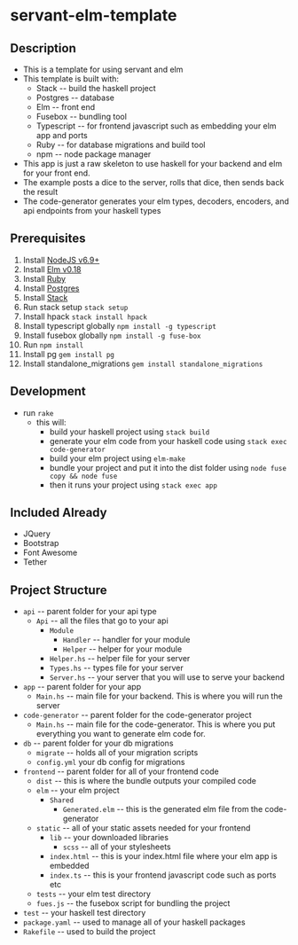 # servant-elm-template

## Description
* This is a template for using servant and elm
* This template is built with:
    * Stack -- build the haskell project
    * Postgres -- database
    * Elm -- front end
    * Fusebox -- bundling tool
    * Typescript -- for frontend javascript such as embedding your elm app and ports
    * Ruby -- for database migrations and build tool
    * npm -- node package manager
* This app is just a raw skeleton to use haskell for your backend and elm for your front end.
* The example posts a dice to the server, rolls that dice, then sends back the result
* The code-generator generates your elm types, decoders, encoders, and api endpoints from your haskell types

## Prerequisites
1. Install [NodeJS v6.9+](https://nodejs.org/en/download/current/)
2. Install [Elm v0.18](http://install.elm-lang.org/)
3. Install [Ruby](https://www.ruby-lang.org/en/documentation/installation/)
4. Install [Postgres](https://www.postgresql.org/)
5. Install [Stack](https://docs.haskellstack.org/en/stable/README/)
6. Run stack setup `stack setup`
7. Install hpack `stack install hpack`
8. Install typescript globally `npm install -g typescript`
9. Install fusebox globally `npm install -g fuse-box`
10. Run `npm install`
11. Install pg `gem install pg`
12. Install standalone_migrations `gem install standalone_migrations`

## Development
* run `rake`
    * this will:
        * build your haskell project using `stack build`
        * generate your elm code from your haskell code using `stack exec code-generator`
        * build your elm project using `elm-make`
        * bundle your project and put it into the dist folder using `node fuse copy && node fuse`
        * then it runs your project using `stack exec app`

## Included Already
* JQuery
* Bootstrap
* Font Awesome
* Tether

## Project Structure
* `api` -- parent folder for your api type
    * `Api` -- all the files that go to your api
        * `Module`
            * `Handler` -- handler for your module
            * `Helper` -- helper for your module
        * `Helper.hs` -- helper file for your server
        * `Types.hs` -- types file for your server
        * `Server.hs` -- your server that you will use to serve your backend
* `app` -- parent folder for your app
    * `Main.hs` -- main file for your backend.  This is where you will run the server
* `code-generator` -- parent folder for the code-generator project
    * `Main.hs` -- main file for the code-generator.  This is where you put everything you want to generate elm code for.
* `db` -- parent folder for your db migrations
    * `migrate` -- holds all of your migration scripts
    * `config.yml` your db config for migrations
* `frontend` -- parent folder for all of your frontend code
    * `dist` -- this is where the bundle outputs your compiled code
    * `elm` -- your elm project
        * `Shared`
            * `Generated.elm` -- this is the generated elm file from the code-generator
    * `static` -- all of your static assets needed for your frontend
        * `lib` -- your downloaded libraries
            * `scss` -- all of your stylesheets
        * `index.html` -- this is your index.html file where your elm app is embedded
        * `index.ts` -- this is your frontend javascript code such as ports etc
    * `tests` -- your elm test directory
    * `fues.js` -- the fusebox script for bundling the project
* `test` -- your haskell test directory
* `package.yaml` -- used to manage all of your haskell packages
* `Rakefile` -- used to build the project
